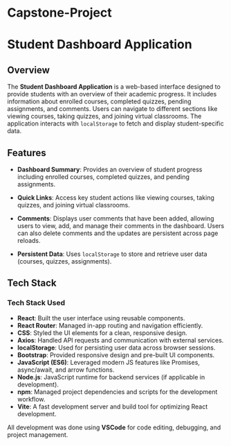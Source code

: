 # Capstone-Project
# Student Dashboard Application

## Overview

The **Student Dashboard Application** is a web-based interface designed to provide students with an overview of their academic progress. It includes information about enrolled courses, completed quizzes, pending assignments, and comments. Users can navigate to different sections like viewing courses, taking quizzes, and joining virtual classrooms. The application interacts with `localStorage` to fetch and display student-specific data.

## Features

- **Dashboard Summary**: Provides an overview of student progress including enrolled courses, completed quizzes, and pending assignments.
- **Quick Links**: Access key student actions like viewing courses, taking quizzes, and joining virtual classrooms.

- **Comments**: Displays user comments that have been added, allowing users to view, add, and manage their comments in the dashboard. Users can also delete comments and the updates are persistent across page reloads.

- **Persistent Data**: Uses `localStorage` to store and retrieve user data (courses, quizzes, assignments).

## Tech Stack
### Tech Stack Used

- **React**: Built the user interface using reusable components.
- **React Router**: Managed in-app routing and navigation efficiently.
- **CSS**: Styled the UI elements for a clean, responsive design.
- **Axios**: Handled API requests and communication with external services.
- **localStorage**: Used for persisting user data across browser sessions.
- **Bootstrap**: Provided responsive design and pre-built UI components.
- **JavaScript (ES6)**: Leveraged modern JS features like Promises, async/await, and arrow functions.
- **Node.js**: JavaScript runtime for backend services (if applicable in development).
- **npm**: Managed project dependencies and scripts for the development workflow.
- **Vite**: A fast development server and build tool for optimizing React development.

All development was done using **VSCode** for code editing, debugging, and project management.
